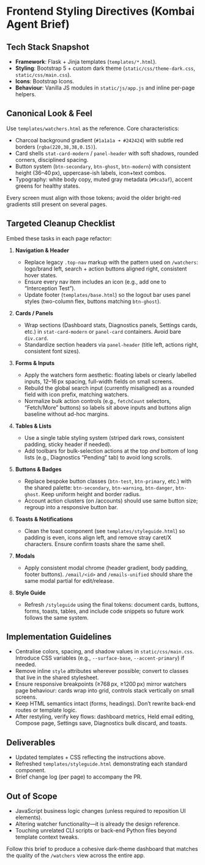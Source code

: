 # Frontend Styling Directives (Kombai Agent Brief)

## Tech Stack Snapshot
- **Framework**: Flask + Jinja templates (`templates/*.html`).
- **Styling**: Bootstrap 5 + custom dark theme (`static/css/theme-dark.css`, `static/css/main.css`).
- **Icons**: Bootstrap Icons.
- **Behaviour**: Vanilla JS modules in `static/js/app.js` and inline per-page helpers.

## Canonical Look & Feel
Use `templates/watchers.html` as the reference. Core characteristics:
- Charcoal background gradient (`#1a1a1a ➜ #242424`) with subtle red borders (`rgba(220,38,38,0.15)`).
- Card shells `stat-card-modern` / `panel-header` with soft shadows, rounded corners, disciplined spacing.
- Button system (`btn-secondary`, `btn-ghost`, `btn-modern`) with consistent height (36–40 px), uppercase-ish labels, icon+text combos.
- Typography: white body copy, muted gray metadata (`#9ca3af`), accent greens for healthy states.

Every screen must align with those tokens; avoid the older bright-red gradients still present on several pages.

## Targeted Cleanup Checklist
Embed these tasks in each page refactor:
1. **Navigation & Header**
   - Replace legacy `.top-nav` markup with the pattern used on `/watchers`: logo/brand left, search + action buttons aligned right, consistent hover states.
   - Ensure every nav item includes an icon (e.g., add one to “Interception Test”).
   - Update footer (`templates/base.html`) so the logout bar uses panel styles (two-column flex, buttons matching `btn-ghost`).

2. **Cards / Panels**
   - Wrap sections (Dashboard stats, Diagnostics panels, Settings cards, etc.) in `stat-card-modern` or `panel-card` containers. Avoid bare `div.card`.
   - Standardize section headers via `panel-header` (title left, actions right, consistent font sizes).

3. **Forms & Inputs**
   - Apply the watchers form aesthetic: floating labels or clearly labelled inputs, 12–16 px spacing, full-width fields on small screens.
   - Rebuild the global search input (currently misaligned) as a rounded field with icon prefix, matching watchers.
   - Normalize bulk action controls (e.g., `fetchCount` selectors, “Fetch/More” buttons) so labels sit above inputs and buttons align baseline without ad-hoc margins.

4. **Tables & Lists**
   - Use a single table styling system (striped dark rows, consistent padding, sticky header if needed).
   - Add toolbars for bulk-selection actions at the top *and* bottom of long lists (e.g., Diagnostics “Pending” tab) to avoid long scrolls.

5. **Buttons & Badges**
   - Replace bespoke button classes (`btn-test`, `btn-primary`, etc.) with the shared palette: `btn-secondary`, `btn-warning`, `btn-danger`, `btn-ghost`. Keep uniform height and border radius.
   - Account action clusters (on /accounts) should use same button size; regroup into a responsive button bar.

6. **Toasts & Notifications**
   - Clean the toast component (see `templates/styleguide.html`) so padding is even, icons align left, and remove stray caret/X characters. Ensure confirm toasts share the same shell.

7. **Modals**
   - Apply consistent modal chrome (header gradient, body padding, footer buttons). `/email/<id>` and `/emails-unified` should share the same modal partial for edit/release.

8. **Style Guide**
   - Refresh `/styleguide` using the final tokens: document cards, buttons, forms, toasts, tables, and include code snippets so future work follows the same system.

## Implementation Guidelines
- Centralise colors, spacing, and shadow values in `static/css/main.css`. Introduce CSS variables (e.g., `--surface-base`, `--accent-primary`) if needed.
- Remove inline `style` attributes wherever possible; convert to classes that live in the shared stylesheet.
- Ensure responsive breakpoints (≥768 px, ≥1200 px) mirror watchers page behaviour: cards wrap into grid, controls stack vertically on small screens.
- Keep HTML semantics intact (forms, headings). Don’t rewrite back-end routes or template logic.
- After restyling, verify key flows: dashboard metrics, Held email editing, Compose page, Settings save, Diagnostics bulk discard, and toasts.

## Deliverables
- Updated templates + CSS reflecting the instructions above.
- Refreshed `templates/styleguide.html` demonstrating each standard component.
- Brief change log (per page) to accompany the PR.

## Out of Scope
- JavaScript business logic changes (unless required to reposition UI elements).
- Altering watcher functionality—it is already the design reference.
- Touching unrelated CLI scripts or back-end Python files beyond template context tweaks.

Follow this brief to produce a cohesive dark-theme dashboard that matches the quality of the `/watchers` view across the entire app.
